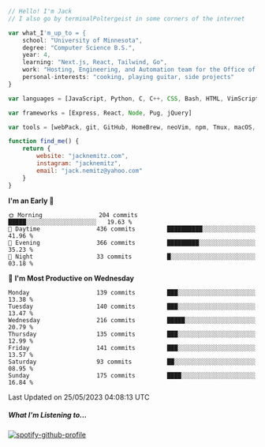 ```javascript
// Hello! I'm Jack
// I also go by terminalPoltergeist in some corners of the internet

var what_I'm_up_to = {
    school: "University of Minnesota",
    degree: "Computer Science B.S.",
    year: 4,
    learning: "Next.js, React, Tailwind, Go",
    work: "Hosting, Engineering, and Automation team for the Office of Information Technology at UMN",
    personal-interests: "cooking, playing guitar, side projects"
}

var languages = [JavaScript, Python, C, C++, CSS, Bash, HTML, VimScript]

var frameworks = [Express, React, Node, Pug, jQuery]

var tools = [webPack, git, GitHub, HomeBrew, neoVim, npm, Tmux, macOS, Ubuntu, Docker, Nginx]

function find_me() {
    return {
        website: "jacknemitz.com",
        instagram: "jacknemitz",
        email: "jack.nemitz@yahoo.com"
    }
}
```

<!--START_SECTION:waka-->
**I'm an Early 🐤** 

```text
🌞 Morning                204 commits         █████░░░░░░░░░░░░░░░░░░░░   19.63 % 
🌆 Daytime                436 commits         ██████████░░░░░░░░░░░░░░░   41.96 % 
🌃 Evening                366 commits         █████████░░░░░░░░░░░░░░░░   35.23 % 
🌙 Night                  33 commits          █░░░░░░░░░░░░░░░░░░░░░░░░   03.18 % 
```
📅 **I'm Most Productive on Wednesday** 

```text
Monday                   139 commits         ███░░░░░░░░░░░░░░░░░░░░░░   13.38 % 
Tuesday                  140 commits         ███░░░░░░░░░░░░░░░░░░░░░░   13.47 % 
Wednesday                216 commits         █████░░░░░░░░░░░░░░░░░░░░   20.79 % 
Thursday                 135 commits         ███░░░░░░░░░░░░░░░░░░░░░░   12.99 % 
Friday                   141 commits         ███░░░░░░░░░░░░░░░░░░░░░░   13.57 % 
Saturday                 93 commits          ██░░░░░░░░░░░░░░░░░░░░░░░   08.95 % 
Sunday                   175 commits         ████░░░░░░░░░░░░░░░░░░░░░   16.84 % 
```



 Last Updated on 25/05/2023 04:08:13 UTC
<!--END_SECTION:waka-->

##### What I'm Listening to...

[![spotify-github-profile](https://spotify-github-profile.vercel.app/api/view?uid=jack.nemitz&cover_image=true&show_offline=true&bar_color=53b14f&bar_color_cover=false&background_color=121212FF)](https://spotify-github-profile.vercel.app/api/view?uid=jack.nemitz&redirect=true)

